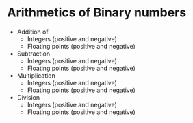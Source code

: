 # Arithmetics of Binary numbers

- Addition of
    - Integers (positive and negative)
    - Floating points (positive and negative)
- Subtraction
    - Integers (positive and negative)
    - Floating points (positive and negative)
- Multiplication
    - Integers (positive and negative)
    - Floating points (positive and negative)
- Division
    - Integers (positive and negative)
    - Floating points (positive and negative)
